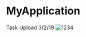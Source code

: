 # MyApplication
Task Upload 3/2/19
![1234](https://user-images.githubusercontent.com/47378897/53685078-2b969180-3d40-11e9-93a3-60ce53f387ee.PNG)
